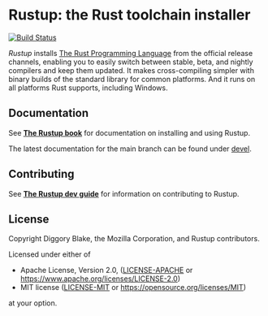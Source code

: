 # Rustup: the Rust toolchain installer

[![Build Status][actions-default-branch]][actions-default-branch-status]

*Rustup* installs [The Rust Programming Language][rustlang] from the official
release channels, enabling you to easily switch between stable, beta,
and nightly compilers and keep them updated. It makes cross-compiling
simpler with binary builds of the standard library for common platforms.
And it runs on all platforms Rust supports, including Windows.

[rustlang]: https://www.rust-lang.org

## Documentation

See [**The Rustup book**](https://rust-lang.github.io/rustup/) for
documentation on installing and using Rustup.

The latest documentation for the main branch can be found
under [devel](https://rust-lang.github.io/rustup/devel/).

## Contributing

See [**The Rustup dev guide**](https://rust-lang.github.io/rustup/dev-guide) for information on contributing to Rustup.

## License

Copyright Diggory Blake, the Mozilla Corporation, and Rustup
contributors.

Licensed under either of

* Apache License, Version 2.0, ([LICENSE-APACHE](LICENSE-APACHE) or https://www.apache.org/licenses/LICENSE-2.0)
* MIT license ([LICENSE-MIT](LICENSE-MIT) or https://opensource.org/licenses/MIT)

at your option.

<!-- Badges -->
[actions-default-branch]: https://github.com/rust-lang/rustup/actions/workflows/ci.yaml/badge.svg
[actions-default-branch-status]: https://github.com/rust-lang/rustup/actions?query=branch%3Amain
